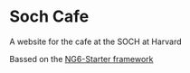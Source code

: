 # Soch Cafe

A website for the cafe at the SOCH at Harvard

Bassed on the [NG6-Starter framework](https://github.com/AngularClass/NG6-starter)
